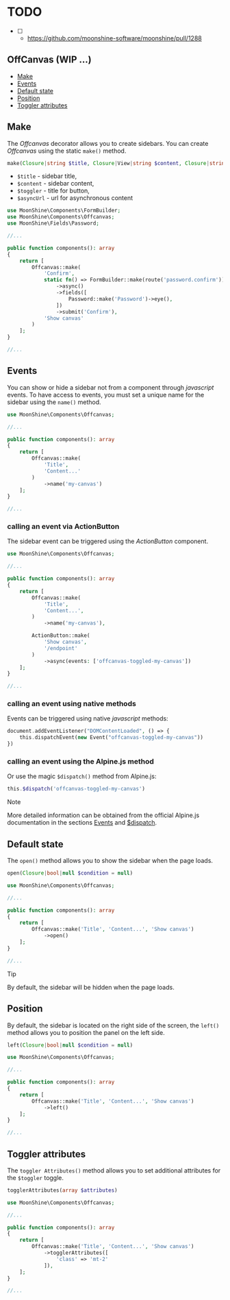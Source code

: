 # TODO
- [ ] - https://github.com/moonshine-software/moonshine/pull/1288

## OffCanvas (WIP ...)

- [Make](#make)
- [Events](#events)
- [Default state](#open)
- [Position](#position)
- [Toggler attributes](#toggler-attributes)

<a name="make"></a>
## Make

The *Offcanvas* decorator allows you to create sidebars.
You can create *Offcanvas* using the static `make()` method.

```php
make(Closure|string $title, Closure|View|string $content, Closure|string $toggler = '', Closure|string|null $asyncUrl = '')
```

- `$title` - sidebar title,
- `$content` - sidebar content,
- `$toggler` - title for button,
- `$asyncUrl` - url for asynchronous content

```php
use MoonShine\Components\FormBuilder;
use MoonShine\Components\Offcanvas;
use MoonShine\Fields\Password;

//...

public function components(): array
{
    return [
        Offcanvas::make(
            'Confirm',
            static fn() => FormBuilder::make(route('password.confirm'))
                ->async()
                ->fields([
                    Password::make('Password')->eye(),
                ])
                ->submit('Confirm'),
            'Show canvas'
        )
    ];
}

//...
```

<a name="events"></a>
## Events

You can show or hide a sidebar not from a component through *javascript* events.
To have access to events, you must set a unique name for the sidebar using the `name()` method.

```php
use MoonShine\Components\Offcanvas;

//...

public function components(): array
{
    return [
        Offcanvas::make(
            'Title',
            'Content...'
        )
            ->name('my-canvas')
    ];
}

//...
```

### calling an event via ActionButton

The sidebar event can be triggered using the *ActionButton* component.

```php
use MoonShine\Components\Offcanvas;

//...

public function components(): array
{
    return [
        Offcanvas::make(
            'Title',
            'Content...',
        )
            ->name('my-canvas'),

        ActionButton::make(
            'Show canvas',
            '/endpoint'
        )
            ->async(events: ['offcanvas-toggled-my-canvas'])
    ];
}

//...
```

### calling an event using native methods

Events can be triggered using native *javascript* methods:

```php
document.addEventListener("DOMContentLoaded", () => {
    this.dispatchEvent(new Event("offcanvas-toggled-my-canvas"))
})
```

### calling an event using the Alpine.js method

Or use the magic `$dispatch()` method from Alpine.js:

```php
this.$dispatch('offcanvas-toggled-my-canvas')
```

> [!NOTE]
> More detailed information can be obtained from the official Alpine.js documentation in the sections [Events](https://alpinejs.dev/essentials/events) and [$dispatch](https://alpinejs.dev/magics/dispatch).

<a name="open"></a>
## Default state

The `open()` method allows you to show the sidebar when the page loads.

```php
open(Closure|bool|null $condition = null)
```

```php
use MoonShine\Components\Offcanvas;

//...

public function components(): array
{
    return [
        Offcanvas::make('Title', 'Content...', 'Show canvas')
            ->open()
    ];
}

//...
```

> [!TIP]
> By default, the sidebar will be hidden when the page loads.

<a name="position"></a>
##  Position

By default, the sidebar is located on the right side of the screen, the `left()` method allows you to position the panel on the left side.

```php
left(Closure|bool|null $condition = null)
```

```php
use MoonShine\Components\Offcanvas;

//...

public function components(): array
{
    return [
        Offcanvas::make('Title', 'Content...', 'Show canvas')
            ->left()
    ];
}

//...
```

<a name="toggler-attributes"></a>
##  Toggler attributes

The `toggler Attributes()` method allows you to set additional attributes for the `$toggler` toggle.

```php
togglerAttributes(array $attributes)
```

```php
use MoonShine\Components\Offcanvas;

//...

public function components(): array
{
    return [
        Offcanvas::make('Title', 'Content...', 'Show canvas')
            ->togglerAttributes([
                'class' => 'mt-2'
            ]),
    ];
}

//...
```



